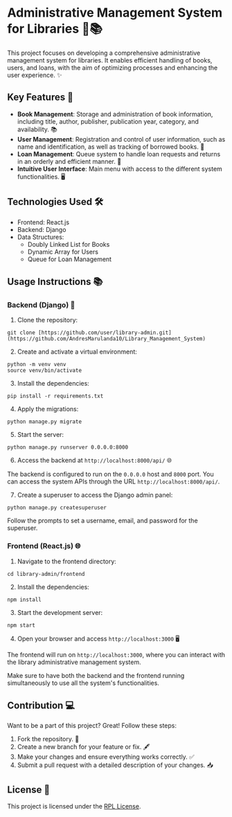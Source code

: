 # Administrative Management System for Libraries 🏫📚

This project focuses on developing a comprehensive administrative management system for libraries. It enables efficient handling of books, users, and loans, with the aim of optimizing processes and enhancing the user experience. ✨

## Key Features 🔑

- **Book Management**: Storage and administration of book information, including title, author, publisher, publication year, category, and availability. 📚
- **User Management**: Registration and control of user information, such as name and identification, as well as tracking of borrowed books. 👥
- **Loan Management**: Queue system to handle loan requests and returns in an orderly and efficient manner. 📝
- **Intuitive User Interface**: Main menu with access to the different system functionalities. 🖥️

## Technologies Used 🛠️

- Frontend: React.js
- Backend: Django
- Data Structures:
  - Doubly Linked List for Books
  - Dynamic Array for Users
  - Queue for Loan Management

## Usage Instructions 📚

### Backend (Django) 🐍

1. Clone the repository:
```
git clone [https://github.com/user/library-admin.git](https://github.com/AndresMarulanda10/Library_Management_System)
```

2. Create and activate a virtual environment:
```
python -m venv venv
source venv/bin/activate
```

3. Install the dependencies:
```
pip install -r requirements.txt
```

4. Apply the migrations:
```
python manage.py migrate
```

5. Start the server:
```
python manage.py runserver 0.0.0.0:8000
```

6. Access the backend at `http://localhost:8000/api/` 🌐

The backend is configured to run on the `0.0.0.0` host and `8000` port. You can access the system APIs through the URL `http://localhost:8000/api/`.

7. Create a superuser to access the Django admin panel:
```
python manage.py createsuperuser
```
Follow the prompts to set a username, email, and password for the superuser.

### Frontend (React.js) 🌐

1. Navigate to the frontend directory:
```
cd library-admin/frontend
```

2. Install the dependencies:
```
npm install
```

3. Start the development server:
```
npm start
```

4. Open your browser and access `http://localhost:3000` 🖥️

The frontend will run on `http://localhost:3000`, where you can interact with the library administrative management system.

Make sure to have both the backend and the frontend running simultaneously to use all the system's functionalities.

## Contribution 💻

Want to be a part of this project? Great! Follow these steps:

1. Fork the repository. 🍴
2. Create a new branch for your feature or fix. 🖋️
3. Make your changes and ensure everything works correctly. ✅
4. Submit a pull request with a detailed description of your changes. 📥

## License 🪪

This project is licensed under the [RPL License](LICENSE).
